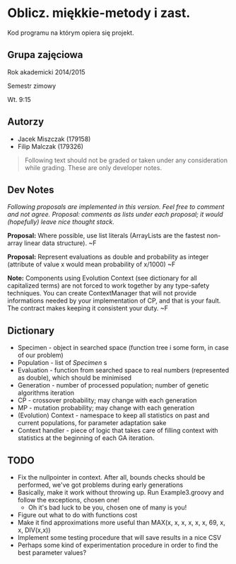 Oblicz. miękkie-metody i zast.
==============================

Kod programu na którym opiera się projekt.

Grupa zajęciowa
---------------

Rok akademicki 2014/2015 

Semestr zimowy 

Wt. 9:15

Autorzy
-------

* Jacek Miszczak (179158)
* Filip Malczak (179326)

> Following text should not be graded or taken under any consideration while grading. These are only developer notes.

Dev Notes
---------

*Following proposals are implemented in this version. Feel free to comment and not agree. Proposal: comments as lists under
each proposal; it would (hopefully) leave nice thought stack.*

**Proposal:** Where possible, use list literals (ArrayLists are the fastest non-array linear data structure). ~F

**Proposal:** Represent evaluations as double and probability as integer (attribute of value x would mean probability of x/1000) ~F
 
**Note:** Components using Evolution Context (see dictionary for all capitalized terms) are not forced to work together 
    by any type-safety techniques. You can create ContextManager that will not provide informations needed by your 
    implementation of CP, and that is your fault. The contract makes keeping it consistent your duty. ~F  

Dictionary
----------

* Specimen - object in searched space (function tree i some form, in case of our problem)
* Population - list of _Specimen_ s
* Evaluation - function from searched space to real numbers (represented as double), which should be minimised
* Generation - number of processed population; number of genetic algorithms iteration
* CP - crossover probability; may change with each generation
* MP - mutation probability; may change with each generation
* (Evolution) Context - namespace to keep all statistics on past and current populations, for parameter adaptation sake
* Context handler - piece of logic that takes care of filling context with statistics at the beginning of each GA iteration.

TODO
----

- Fix the nullpointer in context. After all, bounds checks should be performed, we've got problems during early generations
- Basically, make it work without throwing up. Run Example3.groovy and follow the exceptions, chosen one!
    - Oh it's bad luck to be you, chosen one of many is you!
- Figure out what to do with functions cost
- Make it find approximations more useful than MAX(x, x, x, x, x, x, 69, x, x, DIV(x,x))
- Implement some testing procedure that will save results in a nice CSV
- Perhaps some kind of experimentation procedure in order to find the best parameter values?